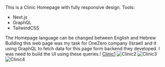 This is a Clinic Homepage with fully responsive design.
Tools: 
 - Next.js
 - GraphQL
 - TailwindCSS

The Homepage language can be changed between English and Hebrew
Building this web page was my task for OneZero company (Israel) and it using GraphQL to fetch data for this page form backend they developed. 
I was need to build the UI using these queries.!
[Clinic1](https://user-images.githubusercontent.com/99435115/185066400-2ba907f3-95bd-4872-bf3b-ecf04354b96b.PNG)
![Clinic2](https://user-images.githubusercontent.com/99435115/185066415-5c6567f9-ecde-473d-85ed-7ec9dee22ba8.PNG)
![Clinic3](https://user-images.githubusercontent.com/99435115/185066438-5964105a-3972-4144-b178-4afd3f9bbe6c.PNG)
![Clinic4](https://user-images.githubusercontent.com/99435115/185066448-c91b5f4e-0c2d-44b8-91b1-be86c90c484b.PNG)

